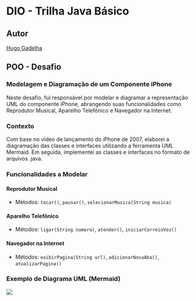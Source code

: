 # DIO - Trilha Java Básico

## Autor
[Hugo Gadelha](https://github.com/hugogadelha)

## POO - Desafio

### Modelagem e Diagramação de um Componente iPhone

Neste desafio, fui responsável por modelar e diagramar a representação UML do componente iPhone, abrangendo suas funcionalidades como Reprodutor Musical, Aparelho Telefônico e Navegador na Internet.

### Contexto

Com base no vídeo de lançamento do iPhone de 2007, elaborei a diagramação das classes e interfaces utilizando a ferramenta UML Mermaid. Em seguida, implementei as classes e interfaces no formato de arquivos .java.

### Funcionalidades a Modelar

#### Reprodutor Musical
- Métodos: `tocar()`, `pausar()`, `selecionarMusica(String musica)`

#### Aparelho Telefônico
- Métodos: `ligar(String numero)`, `atender()`, `iniciarCorreioVoz()`

#### Navegador na Internet
- Métodos: `exibirPagina(String url)`, `adicionarNovaAba()`, `atualizarPagina()`

### Exemplo de Diagrama UML (Mermaid)

[![](https://mermaid.ink/img/pako:eNptks9uwyAMxl8l4pRp7QtEu1TbZYdV1TrtlIsLTmKJ4MiBamvXdx_50yRTxgEwfOb3Ab4qzQZVprSFtn0hKAXq3CWx0aFih8nTz3abvGMjbIJneQstabBrya4BQVvxB1os2JHmtWYPZyzBsLw6j-LQD5Kh7x2sSddhN0kePWuQ9GGKGwjtn4U2ojWxgzE3PXohVyZ1H42625K2Nj3jLJXx9PEIF2oUnlHg0RlcwilmE8gziyDxJ1_S_4CrF5h5-EUnkgOU5CbnQeyCaWi43Z7PsDtBurQTwNIF7ul3tNqo6LsGMvGLe1SufIU15iqLU4MFBOtzlbtOCvHZj99Oq8xLwI0SDmWlsgJsG6PQmHjrsUSmVTTU_dVYRN1w-wUEcMOE?type=png)](https://mermaid.live/edit#pako:eNptks9uwyAMxl8l4pRp7QtEu1TbZYdV1TrtlIsLTmKJ4MiBamvXdx_50yRTxgEwfOb3Ab4qzQZVprSFtn0hKAXq3CWx0aFih8nTz3abvGMjbIJneQstabBrya4BQVvxB1os2JHmtWYPZyzBsLw6j-LQD5Kh7x2sSddhN0kePWuQ9GGKGwjtn4U2ojWxgzE3PXohVyZ1H42625K2Nj3jLJXx9PEIF2oUnlHg0RlcwilmE8gziyDxJ1_S_4CrF5h5-EUnkgOU5CbnQeyCaWi43Z7PsDtBurQTwNIF7ul3tNqo6LsGMvGLe1SufIU15iqLU4MFBOtzlbtOCvHZj99Oq8xLwI0SDmWlsgJsG6PQmHjrsUSmVTTU_dVYRN1w-wUEcMOE)
